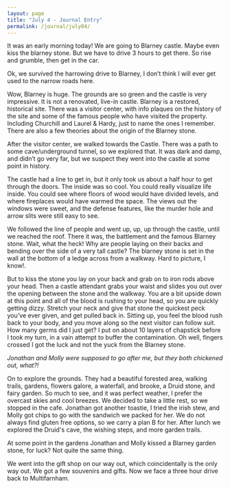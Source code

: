 ```yaml
---
layout: page
title: "July 4 - Journal Entry"
permalink: /journal/july04/
---
```


It was an early morning today! We are going to Blarney castle. Maybe even kiss the blarney stone. But we have to drive 3 hours to get there. So rise and grumble, then get in the car. 

Ok, we survived the harrowing drive to Blarney, I don’t think I will ever get used to the narrow roads here. 

Wow, Blarney is huge. The grounds are so green and the castle is very impressive. It is not a renovated, live-in castle. Blarney is a restored, historical site. There was a visitor center, with info plaques on the history of the site and some of the famous people who have visited the property. Including Churchill and Laurel & Hardy, just to name the ones I remember. There are also a few theories about the origin of the Blarney stone.

After the visitor center, we walked towards the Castle. There was a path to some cave/underground tunnel, so we explored that. It was dark and damp, and didn’t go very far, but we suspect they went into the castle at some point in history.

The castle had a line to get in, but it only took us about a half hour to get through the doors. The inside was so cool. You could really visualize life inside. You could see where floors of wood would have divided levels, and where fireplaces would have warmed the space. The views out the windows were sweet, and the defense features, like the murder hole and arrow slits were still easy to see. 

We followed the line of people and went up, up, up through the castle, until we reached the roof. There it was, the battlement and the famous Blarney stone. Wait, what the heck! Why are people laying on their backs and bending over the side of a very tall castle? The blarney stone is set in the wall at the bottom of a ledge across from a walkway. Hard to picture, I know!. 

But to kiss the stone you lay on your back and grab on to iron rods above your head. Then a castle attendant grabs your waist and slides you out over the opening between the stone and the walkway. You are a bit upside down at this point and all of the blood is rushing to your head, so you are quickly getting dizzy. Stretch your neck and give that stone the quickest peck you’ve ever given, and get pulled back in. Sitting up, you feel the blood rush back to your body, and you move along so the next visitor can follow suit. How many germs did I just get? I put on about 10 layers of chapstick before I took my turn, in a vain attempt to buffer the contamination. Oh well, fingers crossed I got the luck and not the yuck from the Blarney stone. 

<em>Jonathan and Molly were supposed to go after me, but they both chickened out, what?!</em>

On to explore the grounds. They had a beautiful forested area, walking trails, gardens, flowers galore, a waterfall, and brooke, a Druid stone, and fairy garden. So much to see, and it was perfect weather, I prefer the overcast skies and cool breezes. We decided to take a little rest, so we stopped in the cafe. Jonathan got another toastie, I tried the irish stew, and Molly got chips to go with the sandwich we packed for her. We do not always find gluten free options, so we carry a plan B for her. After lunch we explored the Druid's cave, the wishing steps, and more garden trails. 

At some point in the gardens Jonathan and Molly kissed a Blarney garden stone, for luck? Not quite the same thing. 

We went into the gift shop on our way out, which coincidentally is the only way out. We got a few souvenirs and gifts. Now we face a three hour drive back to Multifarnham.
